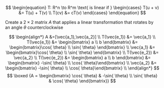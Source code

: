 $$
\begin{equation} T: R^n \to R^m \text{ is linear if } \begin{cases} T(u + v) &= T(u) + T(v) \\ T(cv) &= cT(v) \end{cases} \end{equation}
$$

Create a $2\times2$ matrix $A$ that applies a linear transformation that rotates by an angle $\theta$ counterclockwise 

$$
\begin{align*}
A &=[\vec{a_1},\vec{a_2}] \\
T(\vec{e_1}) &= \vec{a_1} \\
T(\vec{e_1}) &= \begin{bmatrix} a \\ b \end{bmatrix} &= \begin{bmatrix}\cos{ \theta} \\ \sin{ \theta} \end{bmatrix} \\
\vec{a_1} &= \begin{bmatrix}\cos{ \theta} \\ \sin{ \theta} \end{bmatrix} \\
T(\vec{e_2}) &= \vec{a_2} \\
T(\vec{e_2}) &= \begin{bmatrix} a \\ b \end{bmatrix} &= \begin{bmatrix} -\sin{ \theta} \\ \cos{ \theta}\end{bmatrix} \\
\vec{a_2} &= \begin{bmatrix} -\sin{ \theta} \\ \cos{ \theta}\end{bmatrix} \\
\end{align*}
$$
$$
\boxed 
{A = \begin{bmatrix} \cos{ \theta} & -\sin{ \theta} \\ \sin{ \theta}  & \cos{ \theta} \end{bmatrix}}
$$

